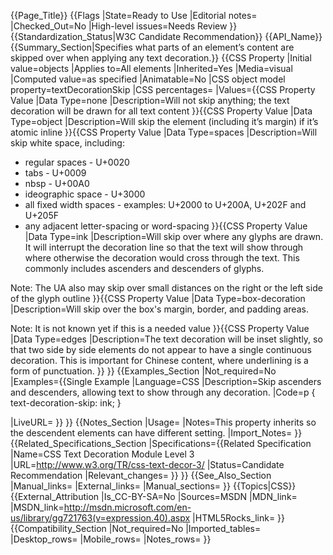 {{Page_Title}}
{{Flags
|State=Ready to Use
|Editorial notes=
|Checked_Out=No
|High-level issues=Needs Review
}}
{{Standardization_Status|W3C Candidate Recommendation}}
{{API_Name}}
{{Summary_Section|Specifies what parts of an element’s content are  skipped over when applying any text decoration.}}
{{CSS Property
|Initial value=objects
|Applies to=All elements
|Inherited=Yes
|Media=visual
|Computed value=as specified
|Animatable=No
|CSS object model property=textDecorationSkip
|CSS percentages=
|Values={{CSS Property Value
|Data Type=none
|Description=Will not skip anything; the text decoration will be drawn for all text content
}}{{CSS Property Value
|Data Type=object
|Description=Will skip the element (including it’s margin) if it’s atomic inline
}}{{CSS Property Value
|Data Type=spaces
|Description=Will skip white space,  including:
* regular spaces - U+0020
* tabs - U+0009
* nbsp - U+00A0
* ideographic space - U+3000
* all fixed width spaces - examples: U+2000 to U+200A, U+202F and U+205F
* any adjacent letter-spacing or word-spacing
}}{{CSS Property Value
|Data Type=ink
|Description=Will skip over where any glyphs are drawn. It will interrupt the decoration line so that the text will show through where otherwise the decoration would cross through the text. This commonly includes ascenders and descenders of glyphs. 

Note: The UA also may skip over small distances on the right or the left side of the glyph outline
}}{{CSS Property Value
|Data Type=box-decoration
|Description=Will skip over the box's margin, border, and padding areas.

Note: It is not known yet if this is a needed value
}}{{CSS Property Value
|Data Type=edges
|Description=The text decoration will be inset slightly, so that two side by side elements do not appear to have a single continuous decoration. This is important for Chinese content, where underlining is a form of punctuation.
}}
}}
{{Examples_Section
|Not_required=No
|Examples={{Single Example
|Language=CSS
|Description=Skip ascenders and descenders, allowing text to show through any decoration.
|Code=p {
   text-decoration-skip: ink;
}

|LiveURL=
}}
}}
{{Notes_Section
|Usage=
|Notes=This property inherits so the descendent elements can have different setting.
|Import_Notes=
}}
{{Related_Specifications_Section
|Specifications={{Related Specification
|Name=CSS Text Decoration Module Level 3
|URL=http://www.w3.org/TR/css-text-decor-3/
|Status=Candidate Recommendation
|Relevant_changes=
}}
}}
{{See_Also_Section
|Manual_links=
|External_links=
|Manual_sections=
}}
{{Topics|CSS}}
{{External_Attribution
|Is_CC-BY-SA=No
|Sources=MSDN
|MDN_link=
|MSDN_link=http://msdn.microsoft.com/en-us/library/gg721763(v=expression.40).aspx
|HTML5Rocks_link=
}}
{{Compatibility_Section
|Not_required=No
|Imported_tables=
|Desktop_rows=
|Mobile_rows=
|Notes_rows=
}}